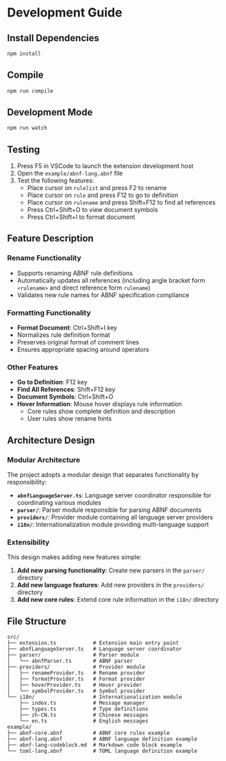 # Development Guide

## Install Dependencies

```bash
npm install
```

## Compile

```bash
npm run compile
```

## Development Mode

```bash
npm run watch
```

## Testing

1. Press F5 in VSCode to launch the extension development host
2. Open the `example/abnf-lang.abnf` file
3. Test the following features:
   - Place cursor on `rulelist` and press F2 to rename
   - Place cursor on `rule` and press F12 to go to definition
   - Place cursor on `rulename` and press Shift+F12 to find all references
   - Press Ctrl+Shift+O to view document symbols
   - Press Ctrl+Shift+I to format document

## Feature Description

### Rename Functionality
- Supports renaming ABNF rule definitions
- Automatically updates all references (including angle bracket form `<rulename>` and direct reference form `rulename`)
- Validates new rule names for ABNF specification compliance

### Formatting Functionality
- **Format Document**: Ctrl+Shift+I key
- Normalizes rule definition format
- Preserves original format of comment lines
- Ensures appropriate spacing around operators

### Other Features
- **Go to Definition**: F12 key
- **Find All References**: Shift+F12 key
- **Document Symbols**: Ctrl+Shift+O
- **Hover Information**: Mouse hover displays rule information
  - Core rules show complete definition and description
  - User rules show rename hints

## Architecture Design

### Modular Architecture

The project adopts a modular design that separates functionality by responsibility:

- **`abnfLanguageServer.ts`**: Language server coordinator responsible for coordinating various modules
- **`parser/`**: Parser module responsible for parsing ABNF documents
- **`providers/`**: Provider module containing all language server providers
- **`i18n/`**: Internationalization module providing multi-language support

### Extensibility

This design makes adding new features simple:

1. **Add new parsing functionality**: Create new parsers in the `parser/` directory
2. **Add new language features**: Add new providers in the `providers/` directory
3. **Add new core rules**: Extend core rule information in the `i18n/` directory

## File Structure

```
src/
├── extension.ts            # Extension main entry point
├── abnfLanguageServer.ts   # Language server coordinator
├── parser/                 # Parser module
│   └── abnfParser.ts       # ABNF parser
├── providers/              # Provider module
│   ├── renameProvider.ts   # Rename provider
│   ├── formatProvider.ts   # Format provider
│   ├── hoverProvider.ts    # Hover provider
│   └── symbolProvider.ts   # Symbol provider
└── i18n/                   # Internationalization module
    ├── index.ts            # Message manager
    ├── types.ts            # Type definitions
    ├── zh-CN.ts            # Chinese messages
    └── en.ts               # English messages
example/
├── abnf-core.abnf          # ABNF core rules example
├── abnf-lang.abnf          # ABNF language definition example
├── abnf-lang-codeblock.md  # Markdown code block example
└── toml-lang.abnf          # TOML language definition example
```
